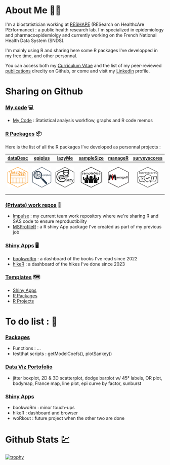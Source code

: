 # About Me :technologist:

I'm a biostatistician working at [RESHAPE](https://www.reshapelab.fr/fr) (RESearch on HealthcAre PErformance) : a public health research lab. I'm specialized in epidemiology and pharmacoepidemiolgy and currently working on the French National Health Data System (SNDS).

I'm mainly using R and sharing here some R packages I've developped in my free time, and other personnal.

You can access both my [Curriculum Vitae](https://github.com/HugoMrth/HugoMrth/blob/main/CV.pdf) and the list of my peer-reviewed [publications](https://github.com/HugoMrth/HugoMrth/blob/main/Publications.md) direclty on Github, or come and visit my [LinkedIn](https://www.linkedin.com/in/hugo-marthinet-b96aa4133/) profile.

# Sharing on Github

### <ins>My code</ins> :computer:

* [My Code](https://github.com/HugoMrth/my-code) : Statistical analysis workflow, graphs and R code memos

### <ins>R Packages</ins> :package:

Here is the list of all the R packages I've developed as personnal projects : 

| [dataDesc](https://github.com/HugoMrth/dataDesc) | [epiplus](https://github.com/HugoMrth/epiplus) | [lazyMe](https://github.com/HugoMrth/lazyMe) | [sampleSize](https://github.com/HugoMrth/sampleSize) | [manageR](https://github.com/HugoMrth/manageR) | [surveyscores](https://github.com/HugoMrth/surveyscores) |
|----------|----------|----------|----------|----------|----------|
| <p align="center"> <img src="https://github.com/HugoMrth/dataDesc/blob/main/inst/logo.png" title="dataDesc"  alt="dataDesc" width="65" height="65"/> </p> | <p align="center"> <img src="https://github.com/HugoMrth/epiplus/blob/main/inst/logo.png" title="epiplus"  alt="epiplus" width="65" height="65"/> </p> | <p align="center"> <img src="https://github.com/HugoMrth/lazyMe/blob/main/inst/logo.png" title="lazyMe"  alt="lazyMe" width="65" height="65"/> </p> | <p align="center"> <img src="https://github.com/HugoMrth/sampleSize/blob/main/inst/logo.png" title="sampleSize"  alt="sampleSize" width="65" height="65"/> </p> | <p align="center"> <img src="https://github.com/HugoMrth/manageR/blob/main/inst/logo.png" title="manageR"  alt="manageR" width="65" height="65"/> </p> | <p align="center"> <img src="https://github.com/HugoMrth/surveyscores/blob/main/inst/logo.png" title="surveyscores"  alt="surveyscores" width="65" height="65"/> </p> |

### <ins>(Private) work repos</ins> :no_entry_sign:

* [Impulse](https://github.com/HugoMrth/Impulse-SDS) : my current team work repository where we're sharing R and SAS code to ensure reproductibility
* [MSProfileR](https://github.com/HugoMrth/MSProfileR) : a R shiny App package I've created as part of my previous job

### <ins>Shiny Apps</ins> :desktop_computer:

* [bookwoRm](https://github.com/HugoMrth/bookwoRm) : a dashboard of the books I've read since 2022
* [hikeR](https://github.com/HugoMrth/hikeR) : a dashboard of the hikes I've done since 2023

### <ins>Templates</ins> :world_map:

 * [Shiny Apps](https://github.com/HugoMrth/shinyTemplate)
 * [R Packages](https://github.com/HugoMrth/pkgTemplate) 
 * [R Projects](https://github.com/HugoMrth/RporjTemplate)




# To do list : 🚀

### <ins>Packages</ins>
* Functions : ...
* testthat scripts : getModelCoefs(), plotSankey()
### <ins>Data Viz Portofolio</ins>
* jitter boxplot, 2D & 3D scatterplot, dodge barplot w/ 45° labels, OR plot, bodymap, France map, line plot, epi curve by factor, sunburst
### <ins>Shiny Apps</ins>
* bookwoRm : minor touch-ups
* hikeR : dashboard and browser
* woRkout : future project when the other two are done



# Github Stats :chart:

[![trophy](https://github-profile-trophy.vercel.app/?username=HugoMrth&theme=onedark)](https://github.com/ryo-ma/github-profile-trophy)
  
<!--- 
---

  
<p align="center">
  <img width="800" height="220" src="https://streak-stats.demolab.com?user=HugoMrth&theme=highcontrast&hide_border=true&border_radius=5&card_width=800">
</p>


---


<p align="center">
  <img width="600" height="200" src="https://github-readme-stats.vercel.app/api?username=HugoMrth&show_icons=true&theme=vision-friendly-dark">
  <img width="400" height="200" src="https://github-readme-stats.vercel.app/api/top-langs/?username=HugoMrth&size_weight=0.0005&count_weight=0.3&layout=compact&theme=vision-friendly-dark">
</p>
 
---> 






